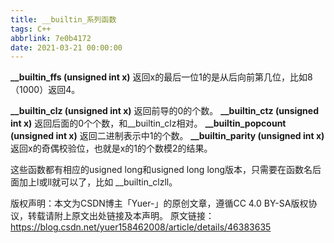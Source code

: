 ```yaml
---
title: __builtin_系列函数
tags: C++
abbrlink: 7e0b4172
date: 2021-03-21 00:00:00
---
```


**\_\_builtin\_ffs (unsigned int x)**
返回x的最后一位1的是从后向前第几位，比如8（1000）返回4。

<!-- more -->

**\_\_builtin\_clz (unsigned int x)**
返回前导的0的个数。
**\_\_builtin\_ctz (unsigned int x)**
返回后面的0个个数，和\_\_builtin\_clz相对。
**\_\_builtin\_popcount (unsigned int x)**
返回二进制表示中1的个数。
**\_\_builtin\_parity (unsigned int x)**
返回x的奇偶校验位，也就是x的1的个数模2的结果。

这些函数都有相应的usigned long和usigned long long版本，只需要在函数名后面加上l或ll就可以了，比如 \_\_builtin\_clzll。

版权声明：本文为CSDN博主「Yuer-」的原创文章，遵循CC 4.0 BY-SA版权协议，转载请附上原文出处链接及本声明。
原文链接：https://blog.csdn.net/yuer158462008/article/details/46383635